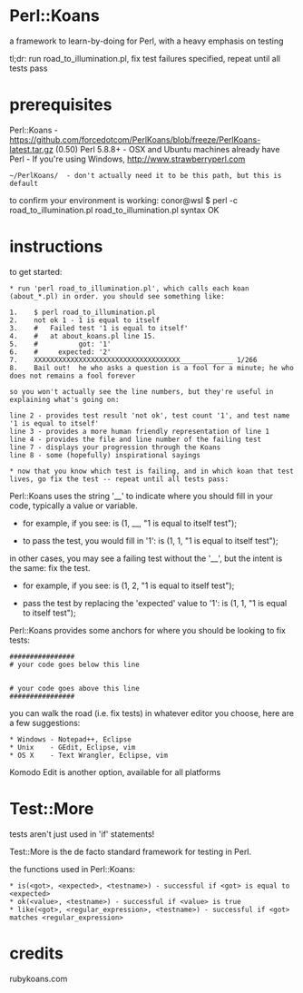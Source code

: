 Perl::Koans
===========

a framework to learn-by-doing for Perl, with a heavy emphasis on testing

tl;dr: run road_to_illumination.pl, fix test failures specified, repeat until all tests pass

prerequisites
=============

Perl::Koans - https://github.com/forcedotcom/PerlKoans/blob/freeze/PerlKoans-latest.tar.gz (0.50)
    Perl 5.8.8+
                - OSX and Ubuntu machines already have Perl
                - If you're using Windows, http://www.strawberryperl.com
                
    ~/PerlKoans/  - don't actually need it to be this path, but this is default

to confirm your environment is working:
    conor@wsl $ perl -c road_to_illumination.pl
    road_to_illumination.pl syntax OK

instructions
============

to get started:

    * run 'perl road_to_illumination.pl', which calls each koan (about_*.pl) in order. you should see something like:

    1.    $ perl road_to_illumination.pl
    2.    not ok 1 - 1 is equal to itself
    3.    #   Failed test '1 is equal to itself'
    4.    #   at about_koans.pl line 15.
    5.    #          got: '1'
    6.    #     expected: '2'
    7.    XXXXXXXXXXXXXXXXXXXXXXXXXXXXXXXXXXXX_____________ 1/266
    8.    Bail out!  he who asks a question is a fool for a minute; he who does not remains a fool forever

    so you won't actually see the line numbers, but they're useful in explaining what's going on:

    line 2 - provides test result 'not ok', test count '1', and test name '1 is equal to itself'
    line 3 - provides a more human friendly representation of line 1
    line 4 - provides the file and line number of the failing test
    line 7 - displays your progression through the Koans
    line 8 - some (hopefully) inspirational sayings

    * now that you know which test is failing, and in which koan that test lives, go fix the test -- repeat until all tests pass:

Perl::Koans uses the string '__' to indicate where you should fill in your code, typically a value or variable.

  * for example, if you see:
        is (1, \__, "1 is equal to itself test");
        
  * to pass the test, you would fill in '1':
        is (1, 1, "1 is equal to itself test");

in other cases, you may see a failing test without the '__', but the intent is the same: fix the test.

  * for example, if you see:
        is (1, 2, "1 is equal to itself test");
        
  * pass the test by replacing the 'expected' value to '1':
        is (1, 1, "1 is equal to itself test");

Perl::Koans provides some anchors for where you should be looking to fix tests:

    ################
    # your code goes below this line


    # your code goes above this line
    ################

you can walk the road (i.e. fix tests) in whatever editor you choose, here are a few suggestions:

    * Windows - Notepad++, Eclipse
    * Unix    - GEdit, Eclipse, vim
    * OS X    - Text Wrangler, Eclipse, vim

Komodo Edit is another option, available for all platforms

Test::More
==========

tests aren't just used in 'if' statements!

Test::More is the de facto standard framework for testing in Perl.

the functions used in Perl::Koans:

    * is(<got>, <expected>, <testname>) - successful if <got> is equal to <expected> 
    * ok(<value>, <testname>) - successful if <value> is true
    * like(<got>, <regular_expression>, <testname>) - successful if <got> matches <regular_expression>


credits
=======

rubykoans.com
